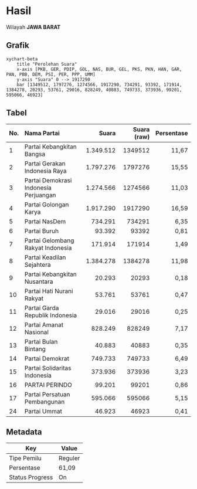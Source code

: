 # Hasil

Wilayah **JAWA BARAT**

## Grafik

```mermaid
xychart-beta
    title "Perolehan Suara"
    x-axis [PKB, GER, PDIP, GOL, NAS, BUR, GEL, PKS, PKN, HAN, GAR, PAN, PBB, DEM, PSI, PER, PPP, UMM]
    y-axis "Suara" 0 --> 1917290
    bar [1349512, 1797276, 1274566, 1917290, 734291, 93392, 171914, 1384278, 20293, 53761, 29016, 828249, 40883, 749733, 373936, 99201, 595066, 46923]
```

## Tabel

| No. | Nama Partai                           | Suara     | Suara (raw) | Persentase |
|:--- |:------------------------------------- | ---------:| -----------:| ----------:|
| 1   | Partai Kebangkitan Bangsa             | 1.349.512 | 1349512     | 11,67      |
| 2   | Partai Gerakan Indonesia Raya         | 1.797.276 | 1797276     | 15,55      |
| 3   | Partai Demokrasi Indonesia Perjuangan | 1.274.566 | 1274566     | 11,03      |
| 4   | Partai Golongan Karya                 | 1.917.290 | 1917290     | 16,59      |
| 5   | Partai NasDem                         | 734.291   | 734291      | 6,35       |
| 6   | Partai Buruh                          | 93.392    | 93392       | 0,81       |
| 7   | Partai Gelombang Rakyat Indonesia     | 171.914   | 171914      | 1,49       |
| 8   | Partai Keadilan Sejahtera             | 1.384.278 | 1384278     | 11,98      |
| 9   | Partai Kebangkitan Nusantara          | 20.293    | 20293       | 0,18       |
| 10  | Partai Hati Nurani Rakyat             | 53.761    | 53761       | 0,47       |
| 11  | Partai Garda Republik Indonesia       | 29.016    | 29016       | 0,25       |
| 12  | Partai Amanat Nasional                | 828.249   | 828249      | 7,17       |
| 13  | Partai Bulan Bintang                  | 40.883    | 40883       | 0,35       |
| 14  | Partai Demokrat                       | 749.733   | 749733      | 6,49       |
| 15  | Partai Solidaritas Indonesia          | 373.936   | 373936      | 3,23       |
| 16  | PARTAI PERINDO                        | 99.201    | 99201       | 0,86       |
| 17  | Partai Persatuan Pembangunan          | 595.066   | 595066      | 5,15       |
| 24  | Partai Ummat                          | 46.923    | 46923       | 0,41       |


## Metadata

| Key             | Value   |
| --------------- | ------- |
| Tipe Pemilu     | Reguler |
| Persentase      | 61,09   |
| Status Progress | On      |



